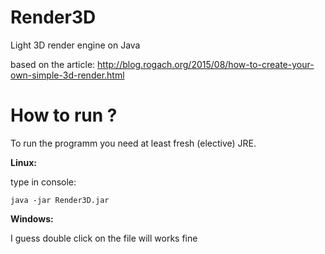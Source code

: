 # Render3D
Light 3D render engine on Java

based on the article:
http://blog.rogach.org/2015/08/how-to-create-your-own-simple-3d-render.html

# How to run ?
To run the programm you need at least fresh (elective) JRE.

**Linux:**

type in console:

```
java -jar Render3D.jar 
```
**Windows:**

I guess double click on the file will works fine

